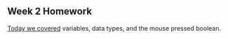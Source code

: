 ## Week 2 Homework 

[Today we covered](https://docs.google.com/presentation/d/17NI-MvrEbL_Yb7un0oKT2k8x-oFEcFw-v3UuvVmGtB0/edit?usp=sharing) variables, data types, and the mouse pressed boolean. 

